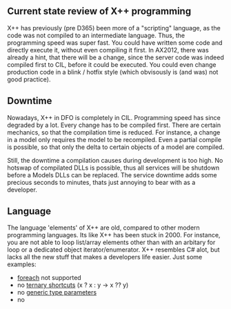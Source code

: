## Current state review of X++ programming
X++ has previously (pre D365) been more of a "scripting" language, as the code was not compiled to an intermediate language.
Thus, the programming speed was super fast. You could have written some code and directly execute it, without even compiling it first.
In AX2012, there was already a hint, that there will be a change, since the server code was indeed compiled first to CIL, before it could be executed.
You could even change production code in a blink / hotfix style (which obvisously is (and was) not good practice).

## Downtime
Nowadays, X++ in DFO is completely in CIL. Programming speed has since degraded by a lot. Every change has to be compiled first.
There are certain mechanics, so that the compilation time is reduced. For instance, a change in a model only requires the model to be recompiled.
Even a partial compile is possible, so that only the delta to certain objects of a model are compiled.

Still, the downtime a compilation causes during development is too high. No hotswap of compilated DLLs is possible, thus all services will be shutdown before a Models DLLs can be replaced.
The service downtime adds some precious seconds to minutes, thats just annoying to bear with as a developer.

## Language
The language 'elements' of X++ are old, compared to other modern programming languages. Its like X++ has been stuck in 2000.
For instance, you are not able to loop list/array elements other than with an arbitary for loop or a dedicated object iterator/enumerator.
X++ resembles C# alot, but lacks all the new stuff that makes a developers life easier. 
Just some examples:

- [foreach](https://learn.microsoft.com/en-us/dotnet/csharp/language-reference/statements/iteration-statements#the-foreach-statement) not supported
- no [ternary shortcuts](https://learn.microsoft.com/en-us/dotnet/csharp/language-reference/operators/null-coalescing-operator) (x ? x : y -> x ?? y)
- no [generic type parameters](https://learn.microsoft.com/en-us/dotnet/csharp/programming-guide/generics/generic-type-parameters)
- no 
